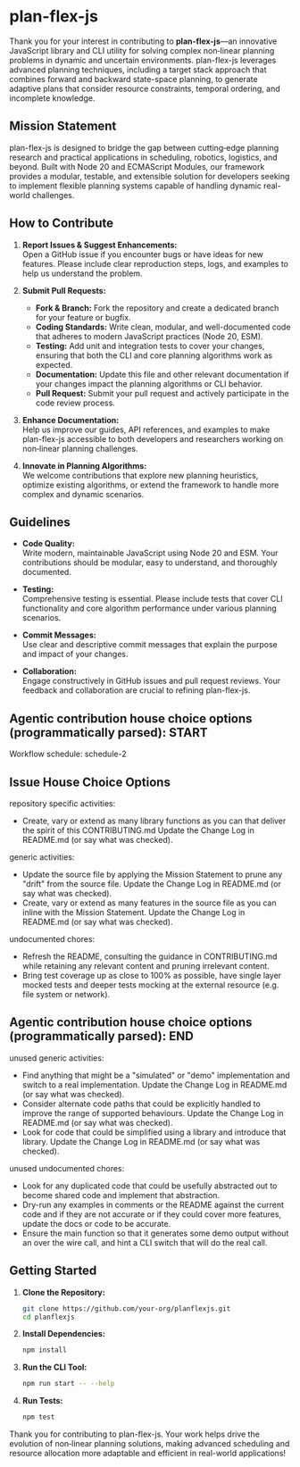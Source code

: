 # plan-flex-js

Thank you for your interest in contributing to **plan-flex-js**—an innovative JavaScript library and CLI utility for solving complex non‑linear planning problems in dynamic and uncertain environments. plan-flex-js leverages advanced planning techniques, including a target stack approach that combines forward and backward state-space planning, to generate adaptive plans that consider resource constraints, temporal ordering, and incomplete knowledge.

## Mission Statement

plan-flex-js is designed to bridge the gap between cutting‑edge planning research and practical applications in scheduling, robotics, logistics, and beyond. Built with Node 20 and ECMAScript Modules, our framework provides a modular, testable, and extensible solution for developers seeking to implement flexible planning systems capable of handling dynamic real-world challenges.

## How to Contribute

1. **Report Issues & Suggest Enhancements:**  
   Open a GitHub issue if you encounter bugs or have ideas for new features. Please include clear reproduction steps, logs, and examples to help us understand the problem.

2. **Submit Pull Requests:**
   - **Fork & Branch:** Fork the repository and create a dedicated branch for your feature or bugfix.
   - **Coding Standards:** Write clean, modular, and well-documented code that adheres to modern JavaScript practices (Node 20, ESM).
   - **Testing:** Add unit and integration tests to cover your changes, ensuring that both the CLI and core planning algorithms work as expected.
   - **Documentation:** Update this file and other relevant documentation if your changes impact the planning algorithms or CLI behavior.
   - **Pull Request:** Submit your pull request and actively participate in the code review process.

3. **Enhance Documentation:**  
   Help us improve our guides, API references, and examples to make plan-flex-js accessible to both developers and researchers working on non‑linear planning challenges.

4. **Innovate in Planning Algorithms:**  
   We welcome contributions that explore new planning heuristics, optimize existing algorithms, or extend the framework to handle more complex and dynamic scenarios.

## Guidelines

- **Code Quality:**  
  Write modern, maintainable JavaScript using Node 20 and ESM. Your contributions should be modular, easy to understand, and thoroughly documented.

- **Testing:**  
  Comprehensive testing is essential. Please include tests that cover CLI functionality and core algorithm performance under various planning scenarios.

- **Commit Messages:**  
  Use clear and descriptive commit messages that explain the purpose and impact of your changes.

- **Collaboration:**  
  Engage constructively in GitHub issues and pull request reviews. Your feedback and collaboration are crucial to refining plan-flex-js.

## Agentic contribution house choice options (programmatically parsed): START

Workflow schedule: schedule-2

## Issue House Choice Options

repository specific activities:
- Create, vary or extend as many library functions as you can that deliver the spirit of this CONTRIBUTING.md Update the Change Log in README.md (or say what was checked).

generic activities:
- Update the source file by applying the Mission Statement to prune any "drift" from the source file. Update the Change Log in README.md (or say what was checked).
- Create, vary or extend as many features in the source file as you can inline with the Mission Statement. Update the Change Log in README.md (or say what was checked).

undocumented chores:
- Refresh the README, consulting the guidance in CONTRIBUTING.md while retaining any relevant content and pruning irrelevant content.
- Bring test coverage up as close to 100% as possible, have single layer mocked tests and deeper tests mocking at the external resource (e.g. file system or network).

## Agentic contribution house choice options (programmatically parsed): END

unused generic activities:
- Find anything that might be a "simulated" or "demo" implementation and switch to a real implementation. Update the Change Log in README.md (or say what was checked).
- Consider alternate code paths that could be explicitly handled to improve the range of supported behaviours. Update the Change Log in README.md (or say what was checked).
- Look for code that could be simplified using a library and introduce that library. Update the Change Log in README.md (or say what was checked).

unused undocumented chores:
- Look for any duplicated code that could be usefully abstracted out to become shared code and implement that abstraction.
- Dry-run any examples in comments or the README against the current code and if they are not accurate or if they could cover more features, update the docs or code to be accurate.
- Ensure the main function so that it generates some demo output without an over the wire call, and hint a CLI switch that will do the real call.

## Getting Started

1. **Clone the Repository:**
   ```bash
   git clone https://github.com/your-org/planflexjs.git
   cd planflexjs
   ```

2. **Install Dependencies:**
   ```bash
   npm install
   ```

3. **Run the CLI Tool:**
   ```bash
   npm run start -- --help
   ```

4. **Run Tests:**
   ```bash
   npm test
   ```

Thank you for contributing to plan-flex-js. Your work helps drive the evolution of non‑linear planning solutions, making advanced scheduling and resource allocation more adaptable and efficient in real-world applications!
